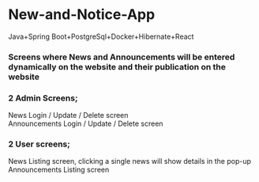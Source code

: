 # New-and-Notice-App
Java+Spring Boot+PostgreSql+Docker+Hibernate+React

### Screens where News and Announcements will be entered dynamically on the website and their publication on the website

<h3>2 Admin Screens;</h3>
News Login / Update / Delete screen
<br>Announcements Login / Update / Delete screen
<br>

<h3>2 User screens;</h3>
News Listing screen, clicking a single news will show details in the pop-up
<br>Announcements Listing screen
